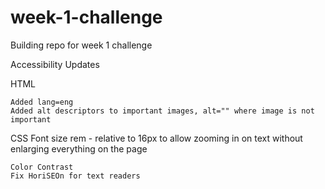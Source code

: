 # week-1-challenge
Building repo for week 1 challenge


Accessibility Updates

HTML

    Added lang=eng
    Added alt descriptors to important images, alt="" where image is not important


CSS
    Font size rem - relative to 16px to allow zooming in on text without enlarging everything on the page


    Color Contrast
    Fix HoriSEOn for text readers


